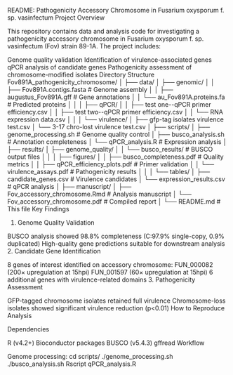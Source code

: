 README: Pathogenicity Accessory Chromosome in Fusarium oxysporum f. sp. vasinfectum
Project Overview

This repository contains data and analysis code for investigating a pathogenicity accessory chromosome in Fusarium oxysporum f. sp. vasinfectum (Fov) strain 89-1A. The project includes:

Genome quality validation
Identification of virulence-associated genes
qPCR analysis of candidate genes
Pathogenicity assessment of chromosome-modified isolates
Directory Structure
Fov891A_pathogenicity_chromosome/
│
├── data/
│   ├── genomic/
│   │   ├── Fov891A.contigs.fasta          # Genome assembly
│   │   ├── augustus_Fov891A.gff           # Gene annotations
│   │   └── au_Fov891A.proteins.fa         # Predicted proteins
│   │
│   ├── qPCR/
│   │   ├── test one--qPCR primer efficiency.csv
│   │   ├── test two--qPCR primer efficiency.csv
│   │   └── RNA expression data.csv
│   │
│   └── virulence/
│       ├── gfp-tag isolates virulence test.csv
│       └── 3-17 chro-lost virulence test.csv
│
├── scripts/
│   ├── genome_processing.sh               # Genome quality control
│   ├── busco_analysis.sh                  # Annotation completeness
│   └── qPCR_analysis.R                    # Expression analysis
│
├── results/
│   ├── genome_quality/
│   │   └── busco_results/                 # BUSCO output files
│   │
│   ├── figures/
│   │   ├── busco_completeness.pdf         # Quality metrics
│   │   ├── qPCR_efficiency_plots.pdf      # Primer validation
│   │   └── virulence_assays.pdf           # Pathogenicity results
│   │
│   └── tables/
│       ├── candidate_genes.csv            # Virulence candidates
│       └── expression_results.csv         # qPCR analysis
│
├── manuscript/
│   ├── Fov_accessory_chromosome.Rmd       # Analysis manuscript
│   └── Fov_accessory_chromosome.pdf       # Compiled report
│
└── README.md                              # This file
Key Findings

1. Genome Quality Validation

BUSCO analysis showed 98.8% completeness (C:97.9% single-copy, 0.9% duplicated)
High-quality gene predictions suitable for downstream analysis
2. Candidate Gene Identification

8 genes of interest identified on accessory chromosome:
FUN_000082 (200× upregulation at 15hpi)
FUN_001597 (60× upregulation at 15hpi)
6 additional genes with virulence-related domains
3. Pathogenicity Assessment

GFP-tagged chromosome isolates retained full virulence
Chromosome-loss isolates showed significant virulence reduction (p<0.01)
How to Reproduce Analysis

Dependencies

R (v4.2+)
Bioconductor packages
BUSCO (v5.4.3)
gffread
Workflow

Genome processing:
cd scripts/
./genome_processing.sh
./busco_analysis.sh
Rscript qPCR_analysis.R
